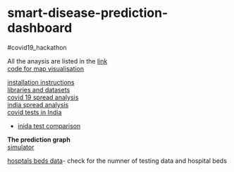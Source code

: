 # smart-disease-prediction-dashboard
#covid19_hackathon

All the anaysis are listed in the [link](https://www.kaggle.com/debabrata1234/covid-19-case-study-analysis-viz-comparisons?scriptVersionId=31758801)<br>
[code for map visualisation](https://www.kaggleusercontent.com/kf/31758801/eyJhbGciOiJkaXIiLCJlbmMiOiJBMTI4Q0JDLUhTMjU2In0..3SiAXADrHMvWBpUKReYVqQ.uuyiz_IRiNExoeui0WrEmUSDbwH0dU0G3FKBxtHNhuvPFm49ByABlpsodvlkHuSpMuG3NNr8ZDLQ8ZmcX4Q_HqgA2QZNikTh-dvbsvOBl3LQnQIV4X5pnMm1kORZ_6ukaqdQBoEo7PIJhkf_5vmNJzOvUkyATL854Lye7BpO7kkKJ0Y5qf2ECJql_E4eXg1e2RuC4bzWFDxGetXU3VvrpGpvaEI6DcXzPFu_HGLqRsOBDDAyO2q8UuKUgyxRP6A_ksEUkNbh7Afng-fLrikPbpAbFUISt53TeC7qW3Yr9d1LDasjZmXPLJ7Rp60crunZFPBkLXZeDzWNmnMr6FH7P6R_7HUpqitS7JnjW_hgBDucuf7PXwVZN4Y2PIqg-ndZTJUtnxIjIVzxr7gKZs4Ws75jPuYfZyF7JbUO7A4EZa8Sxw-EnryWtuBaT_wf9FhpEGWxmY_UfqLr7ytHuDkpg8V7HzN0z4IZ_5OaaMTVo9KjZIM4hbBlUNcDvlJQkKqAaDFp9H-VOL7ujC-2tHI1mH9iD8rTFZlDlXCixedkj5scyjowV02xbufKrV2-tuCGmAJGH6akUpzWmfgUgHp8IM1Oa3bhUDo-b31_UtcYrFdWHAnyImfBt_MGmcQkj1jJTqlouJtmngI8NgjEncjavYgvaDafD1-8tUk6xi2cgd6yU5I98zCa0PMF-nmRgXq-CE1e0PyoTyHgZ50R0yPbRg.Pk9lhvbrpouqoug4kjBNWw/__results__.html#Visualization-on-Map)<br>

[installation instructions](https://www.kaggle.com/debabrata1234/covid-19-case-study-analysis-viz-comparisons?scriptVersionId=31758801#Downloding-and-Installing-Prerequisite)<br>
[libraries and datasets](https://www.kaggle.com/debabrata1234/covid-19-case-study-analysis-viz-comparisons?scriptVersionId=31758801#Imports-and-Datasets)<br>
[covid 19 spread analysis](https://www.kaggle.com/debabrata1234/covid-19-case-study-analysis-viz-comparisons?scriptVersionId=31758801#COVID-19-Spread-Analysis)<br>
[india spread analysis](https://www.kaggle.com/debabrata1234/covid-19-case-study-analysis-viz-comparisons?scriptVersionId=31758801#4.-COVID-19-Spread-Comparison-of-few-most-affected-countries-and-INDIA)<br>
[covid tests in India](https://www.kaggle.com/debabrata1234/covid-19-case-study-analysis-viz-comparisons?scriptVersionId=31758801#Testing-Analysis)
- [inida test comparison](https://www.kaggle.com/debabrata1234/covid-19-case-study-analysis-viz-comparisons?scriptVersionId=31758801#Analysis-of-Tests-done-in-India-and-Comparission-with-South-Korea)<br>

**The prediction graph**<br>
[simulator](https://www.ascentcore.com/pages/pandemic.html)<br>

[hosptals beds data](https://www.kaggle.com/vikassingh1996/indiafightscorona-covid-19-stage-ii#Age-Profile-Analysis:-Going-Against-Trend,-Most-Patients-In-India-Are-Millennials)- check for the numner of testing data and hospital beds<br>
